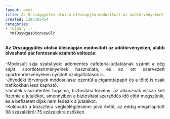 ```yaml
---
layout: post
title: Az Országgyűlés utolsó ülésnapján módosított az adótörvényeken!
created: 1387365454
categories:
- !binary |-
  YWTDsywgasOhcnVsw6lr
---
```

<p style="text-align: justify;"><strong>Az Országgyűlés utolsó ülésnapján módosított az adótörvényeken, alább olvasható pár fontosnak számító változás:</strong><br><br>-Módosult szja szabályok: adómentes cafeteria-juttatásnak számít a cég saját sportlétesítményeinek használata, és az ott szervezett sportrendezvényeken nyújtott szolgáltatások is.<br>-Jövedéki törvények módosulása: ezentúl a cigarettapapír és a töltő is csak trafikokban lesz kapható.<br>-Jutalék visszatérítés fogalma, biztosítási törvény: az alkusznak vissza kell fizetnie a jutalékot, amennyiben a biztosítási szerződés idő előtt megszűnik, és a befizetett díjak nem fedezik a jutalékot.<br>-Különadó a közszféra végkielégítéseire: jövő évtől, az eddig megállapított 98 százalékról 75 százalékra csökken.</p>
